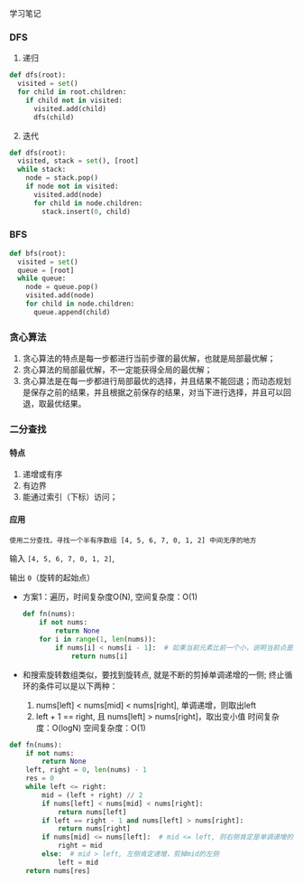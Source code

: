 学习笔记

### DFS
1. 递归
```python
def dfs(root):
  visited = set()
  for child in root.children:
    if child not in visited:
      visited.add(child)
      dfs(child)
```
2. 迭代
```python
def dfs(root):
  visited, stack = set(), [root]
  while stack:
    node = stack.pop()
    if node not in visited:
      visited.add(node)
      for child in node.children:
        stack.insert(0, child)
```

### BFS
```python
def bfs(root):
  visited = set()
  queue = [root]
  while queue:
    node = queue.pop()
    visited.add(node)
    for child in node.children:
      queue.append(child)
```

### 贪心算法
1. 贪心算法的特点是每一步都进行当前步骤的最优解，也就是局部最优解；
2. 贪心算法的局部最优解，不一定能获得全局的最优解；
3. 贪心算法是在每一步都进行局部最优的选择，并且结果不能回退；而动态规划是保存之前的结果，并且根据之前保存的结果，对当下进行选择，并且可以回退，取最优结果。


### 二分查找
#### 特点
1. 递增或有序
2. 有边界
3. 能通过索引（下标）访问；

#### 应用
`使用二分查找，寻找一个半有序数组 [4, 5, 6, 7, 0, 1, 2] 中间无序的地方`

输入 `[4, 5, 6, 7, 0, 1, 2]`,

输出 `0`（旋转的起始点）

* 方案1：遍历，时间复杂度O(N), 空间复杂度：O(1)
  ```python
  def fn(nums):
      if not nums:
          return None
      for i in range(1, len(nums)):
          if nums[i] < nums[i - 1]:  # 如果当前元素比前一个小，说明当前点是旋转点，中断循环，返回结果
              return nums[i]

  ```

* 和搜索旋转数组类似，要找到旋转点, 就是不断的剪掉单调递增的一侧;
  终止循环的条件可以是以下两种：
  1. nums[left] < nums[mid] < nums[right], 单调递增，则取出left
  2. left + 1 == right, 且 nums[left] > nums[right]，取出变小值
  时间复杂度：O(logN)
  空间复杂度：O(1)

```python
def fn(nums):
    if not nums:
        return None
    left, right = 0, len(nums) - 1
    res = 0
    while left <= right:
        mid = (left + right) // 2
        if nums[left] < nums[mid] < nums[right]:
            return nums[left]
        if left == right - 1 and nums[left] > nums[right]:
            return nums[right]
        if nums[mid] <= nums[left]:  # mid <= left, 则右侧肯定是单调递增的，剪掉mid 右侧
            right = mid
        else:  # mid > left, 左侧肯定递增，剪掉mid的左侧
            left = mid
    return nums[res]

```
